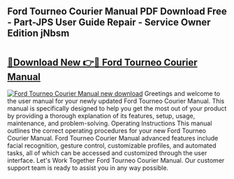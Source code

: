## Ford Tourneo Courier Manual PDF Download Free - Part-JPS User Guide Repair - Service Owner Edition jNbsm

# <h2><a href="http://cf2460.oget.top/?id=Ford+Tourneo+Courier+Manual">🔗Download New 👉🔴 Ford Tourneo Courier Manual</a></h2>

[![Ford Tourneo Courier Manual new download](https://i.imgur.com/5g1atiW.png)](http://cf2460.oget.top/?id=Ford+Tourneo+Courier+Manual)
Greetings and welcome to the user manual for your newly updated Ford Tourneo Courier Manual. This manual is specifically designed to help you get the most out of your product by providing a thorough explanation of its features, setup, usage, maintenance, and problem-solving. Operating Instructions This manual outlines the correct operating procedures for your new Ford Tourneo Courier Manual. Ford Tourneo Courier Manual advanced features include facial recognition, gesture control, customizable profiles, and automated tasks, all of which can be accessed and customized through the user interface. Let's Work Together Ford Tourneo Courier Manual. Our customer support team is ready to assist you in any way possible.
